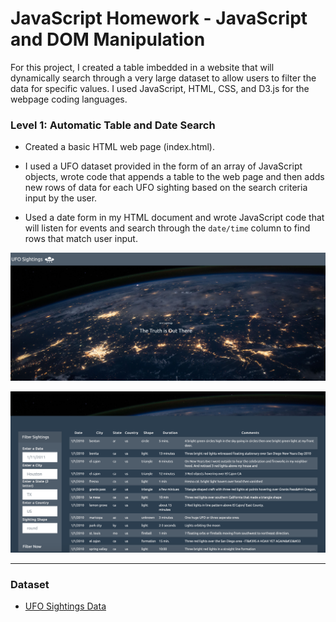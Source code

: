 # JavaScript Homework - JavaScript and DOM Manipulation

For this project, I created a table imbedded in a website that will dynamically search through a very large dataset to allow users to filter the data for specific values.  I used JavaScript, HTML, CSS, and D3.js for the webpage coding languages.


### Level 1: Automatic Table and Date Search

* Created a basic HTML web page (index.html).

* I used a UFO dataset provided in the form of an array of JavaScript objects, wrote code that appends a table to the web page and then adds new rows of data for each UFO sighting based on the search criteria input by the user.

* Used a date form in my HTML document and wrote JavaScript code that will listen for events and search through the `date/time` column to find rows that match user input.

![ScreenShot1](StarterCode/static/images/ScreenShot1.png)

![ScreenShot2](StarterCode/static/images/ScreenShot2.png)
- - -

### Dataset

* [UFO Sightings Data](StarterCode/static/js/data.js)
